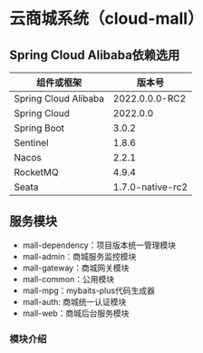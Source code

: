 # 云商城系统（cloud-mall）
## Spring Cloud Alibaba依赖选用
 | 组件或框架 | 版本号 |
|-------|--------|
| Spring Cloud Alibaba | 2022.0.0.0-RC2 |
| Spring Cloud | 2022.0.0 |
| Spring Boot | 3.0.2 |
| Sentinel | 1.8.6 |
| Nacos | 2.2.1 |
| RocketMQ | 4.9.4 |
| Seata | 1.7.0-native-rc2 |

## 服务模块
- mall-dependency：项目版本统一管理模块
- mall-admin：商城服务监控模块
- mall-gateway：商城网关模块
- mall-common：公用模块
- mall-mpg：mybaits-plus代码生成器
- mall-auth: 商城统一认证模块
- mall-web：商城后台服务模块

### 模块介绍